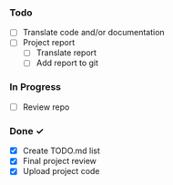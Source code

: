 ### Todo

- [ ] Translate code and/or documentation
- [ ] Project report
  - [ ] Translate report
  - [ ] Add report to git 

### In Progress

- [ ] Review repo

### Done ✓

- [x] Create TODO.md list
- [x] Final project review
- [x] Upload project code
